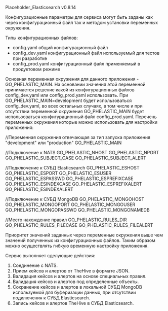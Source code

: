 Placeholder_Elasticsearch v0.8.14

Конфигурационные параметры для сервиса могут быть заданы как через конфигурационный файл так и методом установки переменных окружения.

Типы конфигурационных файлов:

- config.yaml общий конфигурационный файл
- config_dev.yaml конфигурационный файл используемый для тестов при разработке
- config_prod.yaml конфигурационный файл применяемый в продуктовом режиме

Основная переменная окружения для данного приложения - GO_PHELASTIC_MAIN. На основании значения этой переменной принимается решение какой из конфигурационных файлов config_dev.yaml или config_prod.yaml использовать. При GO_PHELASTIC_MAIN=development
будет использоваться config_dev.yaml, во всех остальных случаях, в том числе и при отсутствии переменной окружения GO_PHELASTIC_MAIN будет использоваться конфигурационный файл config_prod.yaml. Перечень переменных окружения которые можно использовать для настройки приложения:

//Переменная окружения отвечающая за тип запуска приложения "development" или "production"
GO_PHELASTIC_MAIN

//Подключение к NATS
GO_PHELASTIC_NHOST
GO_PHELASTIC_NPORT
GO_PHELASTIC_SUBJECT_CASE
GO_PHELASTIC_SUBJECT_ALERT

//Подключение к СУБД Elasticsearch
GO_PHELASTIC_ESHOST
GO_PHELASTIC_ESPORT
GO_PHELASTIC_ESUSER
GO_PHELASTIC_ESPASSWD
GO_PHELASTIC_ESPREFIXCASE
GO_PHELASTIC_ESINDEXCASE
GO_PHELASTIC_ESPREFIXALERT
GO_PHELASTIC_ESINDEXALERT

//Подключение к СУБД MongoDB
GO_PHELASTIC_MONGOHOST
GO_PHELASTIC_MONGOPORT
GO_PHELASTIC_MONGOUSER
GO_PHELASTIC_MONGOPASSWD
GO_PHELASTIC_MONGONAMEDB

//Место нахождение правил
GO_PHELASTIC_RULES_DIR
GO_PHELASTIC_RULES_FILECASE
GO_PHELASTIC_RULES_FILEALERT

Приоритет значений заданных через переменные окружения выше чем значений полученных из конфигурационных файлов. Таким образом можно осуществлять гибкую временную настройку приложения.

Сервис выполняет сделующие действия:

1. Соединение с NATS.
2. Прием кейсов и алертов от TheHive в формате JSON.
3. Валидация кейсов и алертов на основе специальных правил.
4. Валидация кейсов и алертов под определенные объекты.
5. Сохранение кейсов и алертов в локальной СУБД MongoDB используемой для буферизации данных, при отсутствии подключения к СУБД Elasticsearch.
6. Запись кейсов и алертов TheHive в СУБД Elasticsearch.
